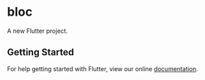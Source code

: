 # bloc

A new Flutter project.

## Getting Started

For help getting started with Flutter, view our online
[documentation](https://flutter.io/).
